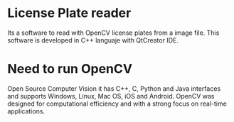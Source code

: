 # License Plate reader
Its a software to read with OpenCV license plates from a image file.
This software is developed in C++ languaje with QtCreator IDE.
# Need to run OpenCV
Open Source Computer Vision it has C++, C, Python and Java interfaces and supports Windows, Linux, Mac OS, iOS and Android. OpenCV was designed for computational efficiency and with a strong focus on real-time applications.
